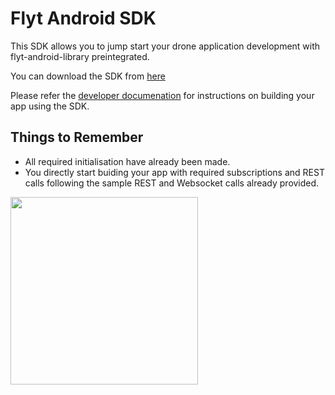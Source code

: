 # Flyt Android SDK
This SDK allows you to jump start your drone application development with flyt-android-library preintegrated.

You can download the SDK from [here](https://flyt.blob.core.windows.net/flytos/downloads/sdk/Flyt-Android-SDK.zip)

Please refer the [developer documenation](http://docs.flytbase.com/docs/FlytOS/Developers/BuildingCustomApps/RemoteMobile.html#write-remote-mobile) for instructions on building your app using the SDK.

## Things to Remember

* All required initialisation have already been made.
* You directly start buiding your app with required subscriptions and REST calls following the sample REST and Websocket calls already provided. 

<img src='https://cloud.githubusercontent.com/assets/6880872/24395018/be069160-13bb-11e7-972b-87a18146902d.png' width=300>
